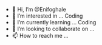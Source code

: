 - 👋 Hi, I’m @Enifoghale
- 👀 I’m interested in ... Coding
- 🌱 I’m currently learning ... Coding
- 💞️ I’m looking to collaborate on ...
- 📫 How to reach me ...

<!---
Enifoghale/Enifoghale is a ✨ special ✨ repository because its `README.md` (this file) appears on your GitHub profile.
You can click the Preview link to take a look at your changes.
--->

